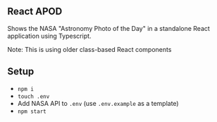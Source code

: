 ## React APOD

Shows the NASA "Astronomy Photo of the Day" in a standalone React application using Typescript.

Note: This is using older class-based React components

## Setup

- `npm i`
- `touch .env`
- Add NASA API to `.env` (use `.env.example` as a template)
- `npm start`
